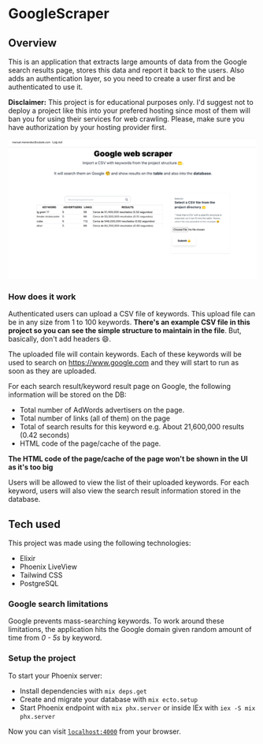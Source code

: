 # GoogleScraper

## Overview

This is an application that extracts large amounts of data from the Google search results page, stores this data and report it back to the users. Also adds an authentication layer, so you need to create a user first and be authenticated to use it.

**Disclaimer:** This project is for educational purposes only. I'd suggest not to deploy a project like this into your prefered hosting since most of them will ban you for using their services for web crawling. Please, make sure you have authorization by your hosting provider first.

![](screenshot.png)

### How does it work

Authenticated users can upload a CSV file of keywords. This upload file can be in any size from 1 to 100 keywords. **There's an example CSV file in this project so you can see the simple structure to maintain in the file**. But, basically, don't add headers 😄.

The uploaded file will contain keywords. Each of these keywords will be used to search on https://www.google.com and they will start to run as soon as they are uploaded.

For each search result/keyword result page on Google, the following information will be stored on the DB:

- Total number of AdWords advertisers on the page.
- Total number of links (all of them) on the page
- Total of search results for this keyword e.g. About 21,600,000 results (0.42 seconds)
- HTML code of the page/cache of the page.

**The HTML code of the page/cache of the page won't be shown in the UI as it's too big**

Users will be allowed to view the list of their uploaded keywords. For each keyword, users will also view the search result information stored in the database.

## Tech used

This project was made using the following technologies:

- Elixir
- Phoenix LiveView
- Tailwind CSS
- PostgreSQL

### Google search limitations

Google prevents mass-searching keywords. To work around these limitations, the application hits the Google domain given random amount of time from _0 - 5s_ by keyword.

### Setup the project

To start your Phoenix server:

- Install dependencies with `mix deps.get`
- Create and migrate your database with `mix ecto.setup`
- Start Phoenix endpoint with `mix phx.server` or inside IEx with `iex -S mix phx.server`

Now you can visit [`localhost:4000`](http://localhost:4000) from your browser.
